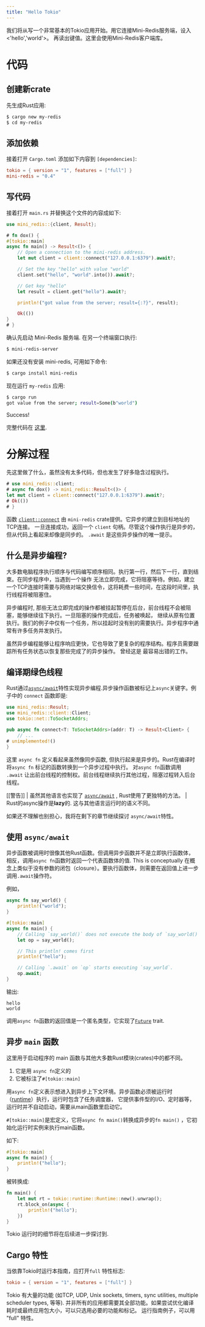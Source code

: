 ```yaml
---
title: "Hello Tokio"
---
```


我们将从写一个非常基本的Tokio应用开始。用它连接Mini-Redis服务端，设入<'hello','world'>。
再读出键值。这里会使用Mini-Redis客户端库。

# 代码

## 创建新crate

先生成Rust应用:

```bash
$ cargo new my-redis
$ cd my-redis
```

## 添加依赖

接着打开 `Cargo.toml` 添加如下内容到 `[dependencies]`:

```toml
tokio = { version = "1", features = ["full"] }
mini-redis = "0.4"
```

## 写代码

接着打开 `main.rs` 并替换这个文件的内容成如下:

```rust
use mini_redis::{client, Result};

# fn dox() {
#[tokio::main]
async fn main() -> Result<()> {
    // Open a connection to the mini-redis address.
    let mut client = client::connect("127.0.0.1:6379").await?;

    // Set the key "hello" with value "world"
    client.set("hello", "world".into()).await?;

    // Get key "hello"
    let result = client.get("hello").await?;

    println!("got value from the server; result={:?}", result);

    Ok(())
}
# }
```

确认先启动 Mini-Redis 服务端. 在另一个终端窗口执行:

```bash
$ mini-redis-server
```

如果还没有安装 mini-redis, 可用如下命令: 

```bash
$ cargo install mini-redis
```

现在运行 `my-redis` 应用:

```bash
$ cargo run
got value from the server; result=Some(b"world")
```

Success!

完整代码在 [这里][full].

[full]: https://github.com/tokio-rs/website/blob/master/tutorial-code/hello-tokio/src/main.rs

# 分解过程

先这里做了什么，虽然没有太多代码，但也发生了好多隐含过程执行。

```rust
# use mini_redis::client;
# async fn dox() -> mini_redis::Result<()> {
let mut client = client::connect("127.0.0.1:6379").await?;
# Ok(())
# }
```

函数 [`client::connect`] 由 `mini-redis` crate提供。它异步的建立到目标地址的TCP连接。
一旦连接成功，返回一个 `client` 句柄。尽管这个操作执行是异步的，但从代码上看起来却像是同步的。
`.await` 是这些异步操作的唯一提示。

[`client::connect`]: https://docs.rs/mini-redis/0.4/mini_redis/client/fn.connect.html

## 什么是异步编程?

大多数电脑程序执行顺序与代码编写顺序相同。执行第一行，然后下一行，直到结束。在同步程序中，当遇到一个操作
无法立即完成，它将阻塞等待。例如，建立一个TCP连接时需要与网络对端交换信令，这将耗费一些时间，在这段时间里，执行线程将被阻塞住。

异步编程时, 那些无法立即完成的操作都被挂起暂停在后台，前台线程不会被阻塞，能够继续往下执行。一旦阻塞的操作完成后，任务被唤起，
继续从原有位置执行。我们的例子中仅有一个任务，所以挂起时没有别的需要执行。异步程序中通常有许多任务并发执行。 

虽然异步编程能够让程序响应更快，它也导致了更复杂的程序结构。程序员需要跟踪所有任务状态以恢复那些完成了的异步操作。 曾经这是
最容易出错的工作。

## 编译期绿色线程

Rust通过[`async/await`]特性实现异步编程.异步操作函数被标记上`async`关键字。例子中的 `connect` 函数即是:

```rust
use mini_redis::Result;
use mini_redis::client::Client;
use tokio::net::ToSocketAddrs;

pub async fn connect<T: ToSocketAddrs>(addr: T) -> Result<Client> {
    // ...
# unimplemented!()
}
```

这里 `async fn` 定义看起来虽然像同步函数, 但执行起来是异步的。Rust在编译时将`async fn` 标记的函数转换到一个异步过程中执行。
对`async fn`函数调用 `.await` 让出前台线程的控制权。前台线程继续执行其他过程，阻塞过程转入后台线程。

[[警告]]
| 虽然其他语言也实现了 [`async/await`] , Rust使用了更独特的方法。
| Rust的async操作是**lazy**的. 这与其他语言运行时的语义不同。

[`async/await`]: https://en.wikipedia.org/wiki/Async/await

如果还不理解也别担心，我将在剩下的章节继续探讨 `async/await`特性。

## 使用 `async/await`

异步函数被调用时很像其他Rust函数。但调用异步函数并不是立即执行函数体，相反，调用`async fn`函数时返回一个代表函数体的值. This is conceptually
在概念上类似于没有参数的闭包（closure）。要执行函数体，则需要在返回值上进一步调用`.await`操作符。

例如，

```rust
async fn say_world() {
    println!("world");
}

#[tokio::main]
async fn main() {
    // Calling `say_world()` does not execute the body of `say_world()`.
    let op = say_world();

    // This println! comes first
    println!("hello");

    // Calling `.await` on `op` starts executing `say_world`.
    op.await;
}
```

输出:

```text
hello
world
```

调用`async fn`函数的返回值是一个匿名类型，它实现了[`Future`] trait.

[`Future`]: https://doc.rust-lang.org/std/future/trait.Future.html

## 异步 `main` 函数

这里用于启动程序的 main 函数与其他大多数Rust模块(crates)中的都不同。

1. 它是用 `async fn`定义的
2. 它被标注了`#[tokio::main]`

用`async fn`定义表示想进入到异步上下文环境。异步函数必须被运行时（[runtime]）执行，运行时包含了任务调度器，
它提供事件型的I/O、定时器等，运行时并不自动启动，需要从main函数里启动它。

`#[tokio::main]`是宏定义，它将`async fn main()`转换成异步的`fn main()` ，它初始化运行时实例来执行main函数。

如下:

```rust
#[tokio::main]
async fn main() {
    println!("hello");
}
```

被转换成:

```rust
fn main() {
    let mut rt = tokio::runtime::Runtime::new().unwrap();
    rt.block_on(async {
        println!("hello");
    })
}
```

Tokio 运行时的细节将在后续进一步探讨到.

[runtime]: https://docs.rs/tokio/1/tokio/runtime/index.html

## Cargo 特性

当依靠Tokio时运行本指南，应打开`full` 特性标志:

```toml
tokio = { version = "1", features = ["full"] }
```

Tokio 有大量的功能 (如TCP, UDP, Unix sockets, timers, sync utilities, multiple scheduler types, 等等). 
并非所有的应用都需要其全部功能。如果尝试优化编译耗时或最终应用包大小，可以只选用必要的功能和标记。
运行指南例子，可以用 "full" 特性。
